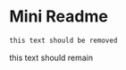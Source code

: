 # Mini Readme

<!-- t1-start -->
```sh
this text should be removed
```
<!-- t1-end -->

this text should remain